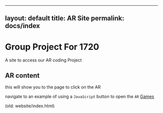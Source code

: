 
---
layout: default
title: AR Site
permalink: docs/index
---

# Group Project For 1720

A site to access our AR coding Project

## AR content

this will show you to the page to click on the AR

navigate to an example of using a `JavaScript` button to open the `AR` [Games](website/pages/Ar-Type/ar-index.html)

(old: website/index.html)
